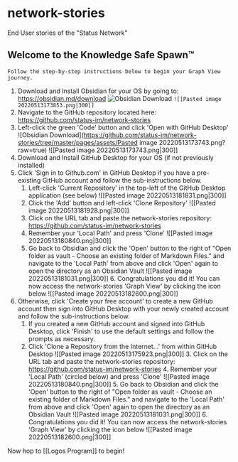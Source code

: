 # network-stories
End User stories of the "Status Network"

## Welcome to the Knowledge Safe Spawn™
	Follow the step-by-step instructions below to begin your Graph View journey.
	
1. Download and Install Obsidian for your OS by going to: https://obsidian.md/download
![Obsidian Download](https://github.com/status-im/network-stories/blob/master/pages/assets/Pasted%20image%2020220513173510.png)
   `![[Pasted image 20220513173853.png|300]]`
2. Navigate to the GitHub repository located here: https://github.com/status-im/network-stories
3. Left-click the green 'Code' button and click 'Open with GitHub Desktop'
![Obsidian Download](https://github.com/status-im/network-stories/tree/master/pages/assets/Pasted image 20220513173743.png?raw=true)
   ![[Pasted image 20220513173743.png|300]]
4. Download and Install GitHub Desktop for your OS (if not previously installed)
5. Click 'Sign in to Github.com' in GitHub Desktop if you have a pre-existing GitHub account and follow the sub-instructions below.
	1. Left-click 'Current Repository' in the top-left of the GitHub Desktop application (see below)
	   ![[Pasted image 20220513181831.png|300]]
	2. Click the 'Add' button and left-click 'Clone Repository' 
	   ![[Pasted image 20220513181928.png|300]]
	3. Click on the URL tab and paste the network-stories repository: https://github.com/status-im/network-stories
	4. Remember your 'Local Path' and press 'Clone'
	   ![[Pasted image 20220513180840.png|300]]
	5. Go back to Obsidian and click the 'Open' button to the right of "Open folder as vault - Choose an existing folder of Markdown Files." and navigate to the 'Local Path' from above and click 'Open' again to open the directory as an Obsidian Vault
				![[Pasted image 20220513181031.png|300]]
		6. Congratulations you did it! You can now access the network-stories 'Graph View' by clicking the icon below
		   ![[Pasted image 20220513182600.png|300]]
1. Otherwise, click 'Create your free account' to create a new GitHub account then sign into GitHub Desktop with your newly created account and follow the sub-instructions below.
	1. If you created a new GitHub account and signed into GitHub Desktop, click 'Finish' to use the default settings and follow the prompts as necessary.
	2. Click 'Clone a Repository from the Internet...' from within GitHub Desktop
	   ![[Pasted image 20220513175923.png|300]] 
	   3. Click on the URL tab and paste the network-stories repository: https://github.com/status-im/network-stories
	   4. Remember your 'Local Path' (circled below) and press 'Clone'
			![[Pasted image 20220513180840.png|300]]
			5. Go back to Obsidian and click the 'Open' button to the right of "Open folder as vault - Choose an existing folder of Markdown Files." and navigate to the 'Local Path' from above and click 'Open' again to open the directory as an Obsidian Vault
				![[Pasted image 20220513181031.png|300]]
				6. Congratulations you did it! You can now access the network-stories 'Graph View' by clicking the icon below
		   ![[Pasted image 20220513182600.png|300]]

Now hop to [[Logos Program]] to begin!